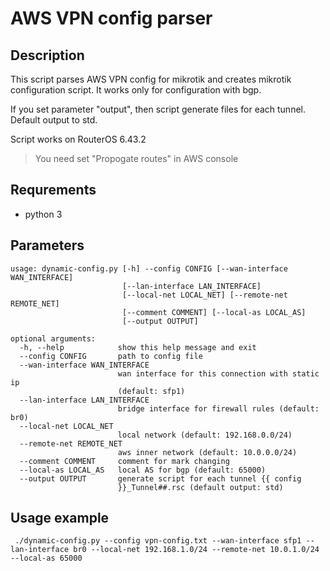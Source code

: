 # AWS VPN config parser

## Description

This script parses AWS VPN config for mikrotik and creates mikrotik configuration script. It works only for configuration with bgp.

If you set parameter "output", then script generate files for each tunnel. Default output to std.

Script works on RouterOS 6.43.2

> You need set "Propogate routes" in AWS console

## Requrements
- python 3

## Parameters
```
usage: dynamic-config.py [-h] --config CONFIG [--wan-interface WAN_INTERFACE]
                         [--lan-interface LAN_INTERFACE]
                         [--local-net LOCAL_NET] [--remote-net REMOTE_NET]
                         [--comment COMMENT] [--local-as LOCAL_AS]
                         [--output OUTPUT]

optional arguments:
  -h, --help            show this help message and exit
  --config CONFIG       path to config file
  --wan-interface WAN_INTERFACE
                        wan interface for this connection with static ip
                        (default: sfp1)
  --lan-interface LAN_INTERFACE
                        bridge interface for firewall rules (default: br0)
  --local-net LOCAL_NET
                        local network (default: 192.168.0.0/24)
  --remote-net REMOTE_NET
                        aws inner network (default: 10.0.0.0/24)
  --comment COMMENT     comment for mark changing
  --local-as LOCAL_AS   local AS for bgp (default: 65000)
  --output OUTPUT       generate script for each tunnel {{ config
                        }}_Tunnel##.rsc (default output: std)
```
## Usage example
```
 ./dynamic-config.py --config vpn-config.txt --wan-interface sfp1 --lan-interface br0 --local-net 192.168.1.0/24 --remote-net 10.0.1.0/24 --local-as 65000
 ```